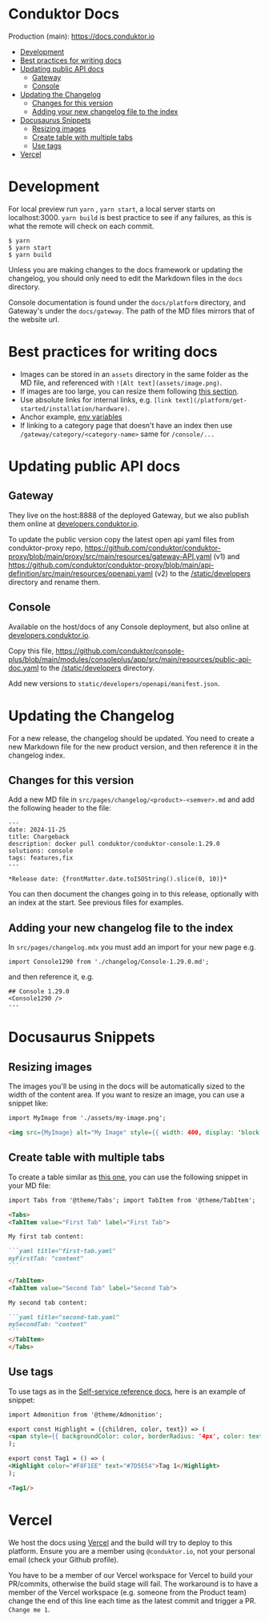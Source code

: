 # Conduktor Docs
Production (main): https://docs.conduktor.io

- [Development](#development)
- [Best practices for writing docs](#best-practices-for-writing-docs)
- [Updating public API docs](#updating-public-api-docs)
  - [Gateway](#gateway)
  - [Console](#console)
- [Updating the Changelog](#updating-the-changelog)
  - [Changes for this version](#changes-for-this-version)
  - [Adding your new changelog file to the index](#adding-your-new-changelog-file-to-the-index)
- [Docusaurus Snippets](#docusaurus-snippets)
  - [Resizing images](#resizing-images)
  - [Create table with multiple tabs](#create-table-with-multiple-tabs)
  - [Use tags](#use-tags)
- [Vercel](#vercel)


# Development
For local preview run `yarn` , `yarn start`, a local server starts on localhost:3000. `yarn build` is best practice to see if any failures, as this is what the remote will check on each commit.
```
$ yarn
$ yarn start
$ yarn build
```

Unless you are making changes to the docs framework or updating the changelog, you should only need to edit the Markdown files in the `docs` directory.

Console documentation is found under the `docs/platform` directory, and Gateway's under the `docs/gateway`. The path of the MD files mirrors that of the website url.

# Best practices for writing docs

- Images can be stored in an `assets` directory in the same folder as the MD file, and referenced with `![Alt text](assets/image.png)`.
- If images are too large, you can resize them following [this section](#resizing-images).
- Use absolute links for internal links, e.g. `[link text](/platform/get-started/installation/hardware)`.
- Anchor example, [env variables](/platform/get-started/configuration/env-variables/#auditlog-export-properties)
- If linking to a category page that doesn't have an index then use `/gateway/category/<category-name>` same for `/console/...`

# Updating public API docs

## Gateway
They live on the host:8888 of the deployed Gateway, but we also publish them online at [developers.conduktor.io](https://developers.conduktor.io/?product=gateway).

To update the public version copy the latest open api yaml files from conduktor-proxy repo,
https://github.com/conduktor/conduktor-proxy/blob/main/proxy/src/main/resources/gateway-API.yaml (v1)
and https://github.com/conduktor/conduktor-proxy/blob/main/api-definition/src/main/resources/openapi.yaml (v2)
to the [/static/developers](./static/developers/openapi/gateway) directory and rename them.

## Console
Available on the host/docs of any Console deployment, but also online at [developers.conduktor.io](https://developers.conduktor.io/?product=console).

Copy this file, https://github.com/conduktor/console-plus/blob/main/modules/consoleplus/app/src/main/resources/public-api-doc.yaml
to the [/static/developers](./static/developers/openapi/console) directory.

Add new versions to `static/developers/openapi/manifest.json`.

# Updating the Changelog

For a new release, the changelog should be updated.  You need to create a new Markdown file for the new product version, and then reference it in the changelog index.

## Changes for this version

Add a new MD file in `src/pages/changelog/<product>-<semver>.md` and add the following header to the file:

```
---
date: 2024-11-25
title: Chargeback
description: docker pull conduktor/conduktor-console:1.29.0
solutions: console
tags: features,fix
---

*Release date: {frontMatter.date.toISOString().slice(0, 10)}*
```

You can then document the changes going in to this release, optionally with an index at the start.  See previous files for examples.

## Adding your new changelog file to the index

In `src/pages/changelog.mdx` you must add an import for your new page e.g.

```
import Console1290 from './changelog/Console-1.29.0.md';
```

and then reference it, e.g.

```
## Console 1.29.0
<Console1290 />
---
```

# Docusaurus Snippets

## Resizing images

The images you'll be using in the docs will be automatically sized to the width of the content area.
If you want to resize an image, you can use a snippet like:

```md
import MyImage from './assets/my-image.png';

<img src={MyImage} alt="My Image" style={{ width: 400, display: 'block', margin: 'auto' }} />
```

## Create table with multiple tabs

To create a table similar as [this one](/platform/get-started/configuration/user-authentication/SSO/azure/#console-configuration), you can use the following snippet in your MD file:

````md
import Tabs from '@theme/Tabs'; import TabItem from '@theme/TabItem';

<Tabs>
<TabItem value="First Tab" label="First Tab">

My first tab content:

```yaml title="first-tab.yaml"
myFirstTab: "content"
```

</TabItem>
<TabItem value="Second Tab" label="Second Tab">

My second tab content:

```yaml title="second-tab.yaml"
mySecondTab: "content"
```
</TabItem>
</Tabs>
````

## Use tags

To use tags as in the [Self-service reference docs](/platform/reference/resource-reference/self-service/), here is an example of snippet:

```md
import Admonition from '@theme/Admonition';

export const Highlight = ({children, color, text}) => (
<span style={{ backgroundColor: color, borderRadius: '4px', color: text, padding: '0.2rem 0.5rem', fontWeight: '500' }}> {children} </span>
);

export const Tag1 = () => (
<Highlight color="#F8F1EE" text="#7D5E54">Tag 1</Highlight>
);

<Tag1/>
```


# Vercel

We host the docs using [Vercel](https://vercel.com/) and the build will try to deploy to this platform. Ensure you are a member using `@conduktor.io`, not your personal email (check your Github profile).

You have to be a member of our Vercel workspace for Vercel to build your PR/commits, otherwise the build stage will fail. The workaround is to have a member of the Vercel workspace (e.g. someone from the Product team) change the end of this line each time as the latest commit and trigger a PR. `Change me 1`.
